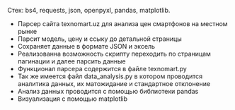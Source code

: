 Стек: bs4, requests, json, openpyxl, pandas, matplotlib.

- Парсер сайта texnomart.uz для анализа цен смартфонов на местном рынке
- Парсит модель, цену и ссыку до детальной страницы
- Сохраняет данные в формате JSON и эксель
- Реализованна возможность скрипту переходить по страницам пагинации и далее парсить данные
- Функционал парсера содержится в файле texnomart.py
- Так же имеется файл data_analysis.py в котором проводится аналитика данных, их матожидание и стандартное отклонение
- Анализ данных проводится с помощью библиотеки pandas
- Визуализация с помощью matplotlib
